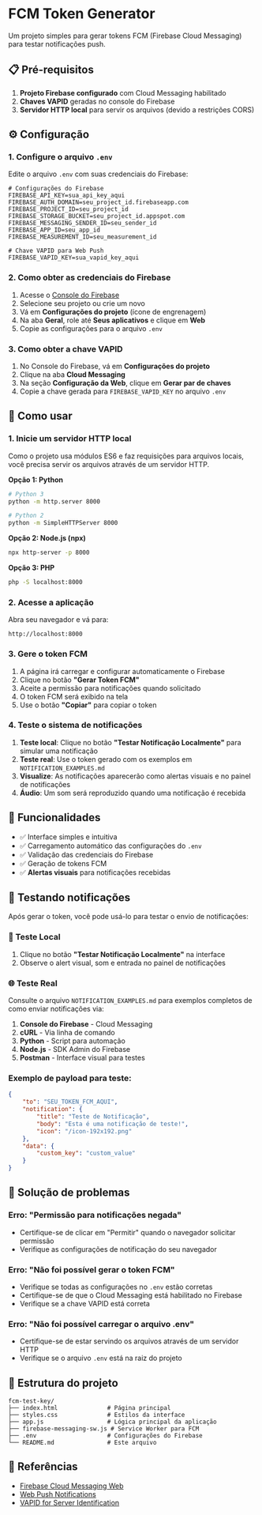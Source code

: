 # FCM Token Generator

Um projeto simples para gerar tokens FCM (Firebase Cloud Messaging) para testar notificações push.

## 📋 Pré-requisitos

1. **Projeto Firebase configurado** com Cloud Messaging habilitado
2. **Chaves VAPID** geradas no console do Firebase
3. **Servidor HTTP local** para servir os arquivos (devido a restrições CORS)

## ⚙️ Configuração

### 1. Configure o arquivo `.env`

Edite o arquivo `.env` com suas credenciais do Firebase:

```env
# Configurações do Firebase
FIREBASE_API_KEY=sua_api_key_aqui
FIREBASE_AUTH_DOMAIN=seu_project_id.firebaseapp.com
FIREBASE_PROJECT_ID=seu_project_id
FIREBASE_STORAGE_BUCKET=seu_project_id.appspot.com
FIREBASE_MESSAGING_SENDER_ID=seu_sender_id
FIREBASE_APP_ID=seu_app_id
FIREBASE_MEASUREMENT_ID=seu_measurement_id

# Chave VAPID para Web Push
FIREBASE_VAPID_KEY=sua_vapid_key_aqui
```

### 2. Como obter as credenciais do Firebase

1. Acesse o [Console do Firebase](https://console.firebase.google.com/)
2. Selecione seu projeto ou crie um novo
3. Vá em **Configurações do projeto** (ícone de engrenagem)
4. Na aba **Geral**, role até **Seus aplicativos** e clique em **Web**
5. Copie as configurações para o arquivo `.env`

### 3. Como obter a chave VAPID

1. No Console do Firebase, vá em **Configurações do projeto**
2. Clique na aba **Cloud Messaging**
3. Na seção **Configuração da Web**, clique em **Gerar par de chaves**
4. Copie a chave gerada para `FIREBASE_VAPID_KEY` no arquivo `.env`

## 🚀 Como usar

### 1. Inicie um servidor HTTP local

Como o projeto usa módulos ES6 e faz requisições para arquivos locais, você precisa servir os arquivos através de um servidor HTTP.

**Opção 1: Python**
```bash
# Python 3
python -m http.server 8000

# Python 2
python -m SimpleHTTPServer 8000
```

**Opção 2: Node.js (npx)**
```bash
npx http-server -p 8000
```

**Opção 3: PHP**
```bash
php -S localhost:8000
```

### 2. Acesse a aplicação

Abra seu navegador e vá para:
```
http://localhost:8000
```

### 3. Gere o token FCM

1. A página irá carregar e configurar automaticamente o Firebase
2. Clique no botão **"Gerar Token FCM"**
3. Aceite a permissão para notificações quando solicitado
4. O token FCM será exibido na tela
5. Use o botão **"Copiar"** para copiar o token

### 4. Teste o sistema de notificações

1. **Teste local**: Clique no botão **"Testar Notificação Localmente"** para simular uma notificação
2. **Teste real**: Use o token gerado com os exemplos em `NOTIFICATION_EXAMPLES.md`
3. **Visualize**: As notificações aparecerão como alertas visuais e no painel de notificações
4. **Áudio**: Um som será reproduzido quando uma notificação é recebida

## 🔧 Funcionalidades

- ✅ Interface simples e intuitiva
- ✅ Carregamento automático das configurações do `.env`
- ✅ Validação das credenciais do Firebase
- ✅ Geração de tokens FCM
- ✅ **Alertas visuais** para notificações recebidas
## 📱 Testando notificações

Após gerar o token, você pode usá-lo para testar o envio de notificações:

### 🧪 Teste Local
1. Clique no botão **"Testar Notificação Localmente"** na interface
2. Observe o alert visual, som e entrada no painel de notificações

### 🌐 Teste Real
Consulte o arquivo `NOTIFICATION_EXAMPLES.md` para exemplos completos de como enviar notificações via:

1. **Console do Firebase** - Cloud Messaging
2. **cURL** - Via linha de comando  
3. **Python** - Script para automação
4. **Node.js** - SDK Admin do Firebase
5. **Postman** - Interface visual para testes

### Exemplo de payload para teste:

```json
{
    "to": "SEU_TOKEN_FCM_AQUI",
    "notification": {
        "title": "Teste de Notificação",
        "body": "Esta é uma notificação de teste!",
        "icon": "/icon-192x192.png"
    },
    "data": {
        "custom_key": "custom_value"
    }
}
```

## 🐛 Solução de problemas

### Erro: "Permissão para notificações negada"
- Certifique-se de clicar em "Permitir" quando o navegador solicitar permissão
- Verifique as configurações de notificação do seu navegador

### Erro: "Não foi possível gerar o token FCM"
- Verifique se todas as configurações no `.env` estão corretas
- Certifique-se de que o Cloud Messaging está habilitado no Firebase
- Verifique se a chave VAPID está correta

### Erro: "Não foi possível carregar o arquivo .env"
- Certifique-se de estar servindo os arquivos através de um servidor HTTP
- Verifique se o arquivo `.env` está na raiz do projeto

## 📂 Estrutura do projeto

```
fcm-test-key/
├── index.html              # Página principal
├── styles.css              # Estilos da interface
├── app.js                  # Lógica principal da aplicação
├── firebase-messaging-sw.js # Service Worker para FCM
├── .env                    # Configurações do Firebase
└── README.md               # Este arquivo
```

## 🔗 Referências

- [Firebase Cloud Messaging Web](https://firebase.google.com/docs/cloud-messaging/js/client)
- [Web Push Notifications](https://developer.chrome.com/blog/web-push-interop-wins)
- [VAPID for Server Identification](https://tools.ietf.org/html/draft-thomson-webpush-vapid-02)
